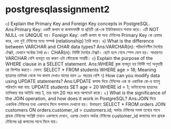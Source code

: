 # postgresqlassignment2
৩) Explain the Primary Key and Foreign Key concepts in PostgreSQL.
Ans:Primary Key: একটি কলাম বা কলামসমষ্টি যা প্রতিটি রো-কে ইউনিকভাবে শনাক্ত করে। এটি NOT NULL এবং UNIQUE হয়।
Foreign Key: একটি কলাম যা অন্য টেবিলের Primary Key কে রেফার করে, এবং দুই টেবিলের মধ্যে সম্পর্ক (relationship) তৈরি করে।
৪) What is the difference between VARCHAR and CHAR data types?
Ans:VARCHAR(n): পরিবর্তনশীল দৈর্ঘ্যের টেক্সট, যেখানে সর্বোচ্চ দৈর্ঘ্য n।
CHAR(n): নির্দিষ্ট দৈর্ঘ্যের টেক্সট। ছোট হলে শেষে স্পেস যোগ হয়।
সাধারণত VARCHAR বেশি ব্যবহৃত হয় কারণ এটা স্টোরেজে সাশ্রয়ী।
৫) Explain the purpose of the WHERE clause in a SELECT statement.
Ans:WHERE ক্লজ ব্যবহৃত হয় নির্দিষ্ট শর্ত অনুযায়ী রো ফিল্টার করতে। যেমন:
SELECT * FROM students WHERE age > 18;
Meaning ছাত্রদের তালিকা থেকে সব কলাম দেখাও যাদের বয়স ১৮ বছরের বেশি
৭) How can you modify data using UPDATE statements?
Ans:UPDATE কমান্ড দিয়ে টেবিলের এক বা একাধিক রো-র ভ্যালু পরিবর্তন করা যায়:
UPDATE students SET age = 20 WHERE id = 1;
ডাটাবেসের ছাত্রদের তালিকায় যার আইডি নম্বর 1, তার বয়স 20 বছর করে আপডেট করো।
৮) What is the significance of the JOIN operation, and how does it work in PostgreSQL?
Ans:JOIN দিয়ে একাধিক টেবিলের তথ্য একসাথে মিলে ফলাফল দেখানো হয়।
উদাহরণ:
SELECT * FROM orders 
JOIN customers ON orders.customer_id = customers.id;
অর্ডার টেবিলের সমস্ত তথ্যের সাথে গ্রাহক টেবিলের সংশ্লিষ্ট তথ্যও একসাথে দেখাও, এরপর যেখানে অর্ডার টেবিলের customer_id কলামের মান গ্রাহক টেবিলের id কলামের সাথে মিলে যায়।


